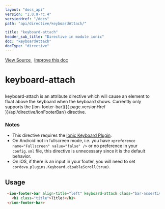 ```yaml
---
layout: "docs_api"
version: "1.0.0-rc.4"
versionHref: "/docs"
path: "api/directive/keyboardAttach/"

title: "keyboard-attach"
header_sub_title: "Directive in module ionic"
doc: "keyboardAttach"
docType: "directive"
---
```


<div class="improve-docs">
  <a href='http://github.com/driftyco/ionic/tree/master/js/angular/directive/keyboardAttach.js#L1'>
    View Source
  </a>
  &nbsp;
  <a href='http://github.com/driftyco/ionic/edit/master/js/angular/directive/keyboardAttach.js#L1'>
    Improve this doc
  </a>
</div>




<h1 class="api-title">

  keyboard-attach



</h1>





keyboard-attach is an attribute directive which will cause an element to float above
the keyboard when the keyboard shows. Currently only supports the
[ion-footer-bar]({{ page.versionHref }}/api/directive/ionFooterBar/) directive.

### Notes
- This directive requires the
[Ionic Keyboard Plugin](https://github.com/driftyco/ionic-plugins-keyboard).
- On Android not in fullscreen mode, i.e. you have
  `<preference name="Fullscreen" value="false" />` or no preference in your `config.xml` file,
  this directive is unnecessary since it is the default behavior.
- On iOS, if there is an input in your footer, you will need to set
  `cordova.plugins.Keyboard.disableScroll(true)`.








  
<h2 id="usage">Usage</h2>
  
```html
 <ion-footer-bar align-title="left" keyboard-attach class="bar-assertive">
   <h1 class="title">Title!</h1>
 </ion-footer-bar>
```
  
  

  





